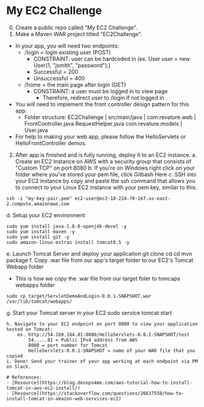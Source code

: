 # My EC2 Challenge
0. Create a public repo called "My EC2 Challenge".
1. Make a Maven WAR project titled "EC2Challenge".
- In your app, you will need two endpoints:
    - /login = login existing user (POST)
        - CONSTRAINT: user can be hardcoded in (ex. User user = new User(1, "jsmith", "password");)
        - Successful = 200
        - Unsuccessful = 400
    - /home = the main page after login (GET)
        - CONSTRAINT: a user must be logged in to view page
            - Therefore, redirect user to /login if not logged in
- You will need to implement the front controller design pattern for this app:
    - Folder structure:
        EC2Challenge
        |
        src/main/java
            |
            com.revature.web
                |
                FrontController.java
                RequestHelper.java
            com.revature.models
                |
                User.java
- For help to making your web app, please follow the HelloServlets or HelloFrontController demos.

2. After app is finished and is fully running, deploy it to an EC2 instance.
a. Create an EC2 Instance on AWS with a security group that consists of "Custom TCP" on port 8080
b. If you're on Windows right click on your folder where you've stored your pem file, click Gitbash Here
c. SSH into your EC2 instance by copy and paste the ssh command that allows you to connect to your Linux EC2 instance with your pem key, similar to this:
```
ssh -i "my-key-pair.pem" ec2-user@ec2-18-224-70-167.us-east-2.compute.amazonaws.com
```

d. Setup your EC2 environment
```
sudo yum install java-1.8.0-openjdk-devel -y
sudo yum install maven -y
sudo yum install git -y
sudo amazon-linux-extras install tomcat8.5 -y
```
e. Launch Tomcat Server and deploy your application
git clone <your repo>
cd <your repo>
cd <your app>
mvn package
f. Copy .war file from our app's target folder to our EC2's Tomcat Webapp folder
- This is how we copy the .war file from our target foler to tomcaps webapps folder
```
sudo cp target/ServletDemoAndLogin-0.0.1-SNAPSHOT.war /var/lib/tomcat/webapps/

```
g. Start your Tomcat server in your EC2
sudo service tomcat start
```
h. Navigate to your EC2 endpoint on port 8080 to view your application hosted on Tomcat:
    ex. http://54.160.164.81:8080/HelloServlets-0.0.1-SNAPSHOT/test
        54.....81 = Public IPv4 address from AWS
        8080 = port number for Tomcat
        HelloServlets-0.0.1-SNAPSHOT = name of your WAR file that you copied
i. Done! Send your trainer of your app working at each endpoint via PM on Slack.

# References:
- [Resource](https://blog.devops4me.com/aws-tutorial-how-to-install-tomcat-in-aws-ec2-install/)
- [Resource](https://stackoverflow.com/questions/26637550/how-to-install-tomcat-in-amazon-web-services-ec2)
